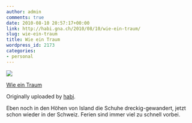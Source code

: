 ```yaml
---
author: admin
comments: true
date: 2010-08-10 20:57:17+00:00
link: http://habi.gna.ch/2010/08/10/wie-ein-traum/
slug: wie-ein-traum
title: Wie ein Traum
wordpress_id: 2173
categories:
- personal
---
```



 [![](http://farm5.static.flickr.com/4143/4879817649_6127edbf09_m.jpg)](http://www.flickr.com/photos/habi/4879817649/)
   

 
  [Wie ein Traum](http://www.flickr.com/photos/habi/4879817649/)
    

  Originally uploaded by [habi](http://www.flickr.com/people/habi/).
 



Eben noch in den Höhen von Island die Schuhe dreckig-gewandert, jetzt schon wieder in der Schweiz. Ferien sind immer viel zu schnell vorbei.
  

